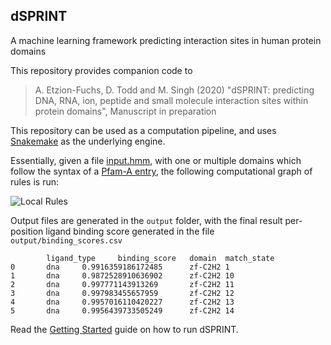 ## dSPRINT

A machine learning framework predicting interaction sites in human protein domains

This repository provides companion code to

> A. Etzion-Fuchs, D. Todd and M. Singh (2020) "dSPRINT: predicting DNA, RNA, ion, peptide and small molecule
interaction sites within protein domains", Manuscript in preparation

This repository can be used as a computation pipeline, and uses
[Snakemake](!https://snakemake.readthedocs.io/en/stable/) as the underlying engine. 

Essentially, given a file [input.hmm](!file://input.hmm), with one or multiple domains which follow the syntax of a
[Pfam-A entry](!https://pfam.xfam.org/help), the following computational graph of rules is run:

![Local Rules](http://localhost/img/allrules.png "All Rules")

Output files are generated in the `output` folder, with the final result per-position ligand binding score generated
in the file `output/binding_scores.csv`

```
        ligand_type     binding_score   domain  match_state
0       dna     0.9916359186172485      zf-C2H2 1
1       dna     0.9872528910636902      zf-C2H2 10
2       dna     0.997771143913269       zf-C2H2 11
3       dna     0.997983455657959       zf-C2H2 12
4       dna     0.9957016110420227      zf-C2H2 13
5       dna     0.9956439733505249      zf-C2H2 14
```

Read the [Getting Started](!docs/00_getting_started.md) guide on how to run dSPRINT.